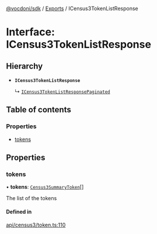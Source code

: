 [@vocdoni/sdk](/sdk) / [Exports](../modules.md) / ICensus3TokenListResponse

# Interface: ICensus3TokenListResponse

## Hierarchy

- **`ICensus3TokenListResponse`**

  ↳ [`ICensus3TokenListResponsePaginated`](ICensus3TokenListResponsePaginated.md)

## Table of contents

### Properties

- [tokens](ICensus3TokenListResponse.md#tokens)

## Properties

### tokens

• **tokens**: [`Census3SummaryToken`](../modules.md#census3summarytoken)[]

The list of the tokens

#### Defined in

[api/census3/token.ts:110](https://github.com/vocdoni/vocdoni-sdk/blob/2c8c18a/src/api/census3/token.ts#L110)
